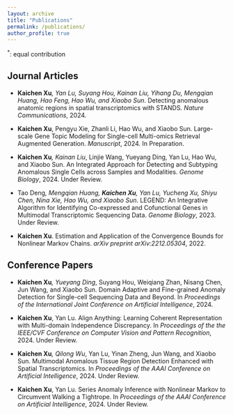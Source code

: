 ```yaml
---
layout: archive
title: "Publications"
permalink: /publications/
author_profile: true
---
```


<!-- {% if site.author.googlescholar %}
  <div class="wordwrap">You can also find my articles on <a href="{{site.author.googlescholar}}">my Google Scholar profile</a>.</div>
{% endif %}

{% include base_path %}

{% for post in site.publications reversed %}
  {% include archive-single.html %}
{% endfor %} -->
<sup>*</sup>: equal contribution


## Journal Articles

* <b>Kaichen Xu<sup>*</sup></b>, Yan Lu, Suyang Hou, Kainan Liu, Yihang Du, Mengqian Huang, Hao Feng, Hao Wu, and Xiaobo Sun<sup>*</sup>. Detecting anomalous anatomic regions in spatial transcriptomics with STANDS. <i>Nature Communications</i>, 2024.

* <b>Kaichen Xu</b>, Pengyu Xie, Zhanli Li, Hao Wu, and Xiaobo Sun. Large-scale Gene Topic Modeling for Single-cell Multi-omics Retrieval Augmented Generation. <i>Manuscript</i>, 2024. In Preparation.

* <b>Kaichen Xu<sup>*</sup></b>, Kainan Liu<sup>*</sup>, Linjie Wang, Yueyang Ding, Yan Lu, Hao Wu, and Xiaobo Sun. An Integrated Approach for Detecting and Subtyping Anomalous Single Cells across Samples and Modalities. <i>Genome Biology</i>, 2024. Under Review.

* Tao Deng<sup>*</sup>, Mengqian Huang, <b>Kaichen Xu</b>, Yan Lu, Yucheng Xu, Shiyu Chen, Nina Xie, Hao Wu, and Xiaobo Sun<sup>*</sup>. LEGEND: An Integrative Algorithm for Identifying Co-expressed and Cofunctional Genes in Multimodal Transcriptomic Sequencing Data. <i>Genome Biology</i>, 2023. Under Review.

* <b>Kaichen Xu</b>. Estimation and Application of the Convergence Bounds for Nonlinear Markov Chains. <i>arXiv preprint arXiv:2212.05304</i>, 2022.


## Conference Papers

* <b>Kaichen Xu<sup>*</sup></b>, Yueyang Ding<sup>*</sup>, Suyang Hou, Weiqiang Zhan, Nisang Chen, Jun Wang, and Xiaobo Sun. Domain Adaptive and Fine-grained Anomaly Detection for Single-cell Sequencing Data and Beyond. In <i>Proceedings of the International Joint Conference on Artificial Intelligence</i>, 2024.

* <b>Kaichen Xu</b>, Yan Lu. Align Anything: Learning Coherent Representation with Multi-domain Independence Discrepancy. In <i>Proceedings of the the IEEE/CVF Conference on Computer Vision and Pattern Recognition</i>, 2024.  Under Review.

* <b>Kaichen Xu<sup>*</sup></b>, Qilong Wu<sup>*</sup>, Yan Lu, Yinan Zheng, Jun Wang, and Xiaobo Sun. Multimodal Anomalous Tissue Region Detection Enhanced with Spatial Transcriptomics. In <i>Proceedings of the AAAI Conference on Artificial Intelligence</i>, 2024.  Under Review.

* <b>Kaichen Xu</b>, Yan Lu. Series Anomaly Inference with Nonlinear Markov to Circumvent Walking a Tightrope. In <i>Proceedings of the AAAI Conference on Artificial Intelligence</i>, 2024.  Under Review.